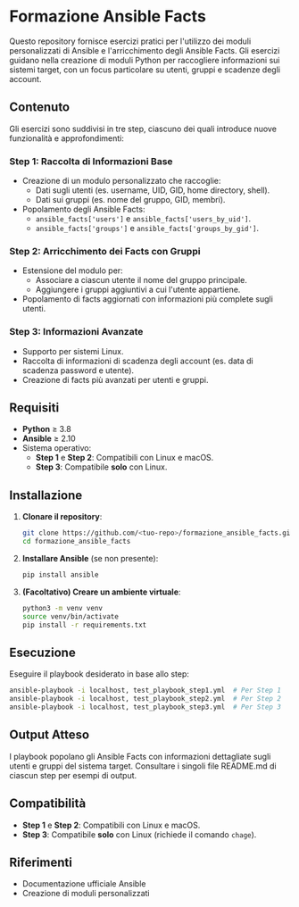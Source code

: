 # Formazione Ansible Facts

Questo repository fornisce esercizi pratici per l'utilizzo dei moduli personalizzati di Ansible e l'arricchimento degli Ansible Facts. Gli esercizi guidano nella creazione di moduli Python per raccogliere informazioni sui sistemi target, con un focus particolare su utenti, gruppi e scadenze degli account.

## Contenuto

Gli esercizi sono suddivisi in tre step, ciascuno dei quali introduce nuove funzionalità e approfondimenti:

### **Step 1: Raccolta di Informazioni Base**
- Creazione di un modulo personalizzato che raccoglie:
  - Dati sugli utenti (es. username, UID, GID, home directory, shell).
  - Dati sui gruppi (es. nome del gruppo, GID, membri).
- Popolamento degli Ansible Facts:
  - `ansible_facts['users']` e `ansible_facts['users_by_uid']`.
  - `ansible_facts['groups']` e `ansible_facts['groups_by_gid']`.

### **Step 2: Arricchimento dei Facts con Gruppi**
- Estensione del modulo per:
  - Associare a ciascun utente il nome del gruppo principale.
  - Aggiungere i gruppi aggiuntivi a cui l'utente appartiene.
- Popolamento di facts aggiornati con informazioni più complete sugli utenti.

### **Step 3: Informazioni Avanzate**
- Supporto per sistemi Linux.
- Raccolta di informazioni di scadenza degli account (es. data di scadenza password e utente).
- Creazione di facts più avanzati per utenti e gruppi.

## Requisiti

- **Python** ≥ 3.8
- **Ansible** ≥ 2.10
- Sistema operativo:
  - **Step 1** e **Step 2**: Compatibili con Linux e macOS.
  - **Step 3**: Compatibile **solo** con Linux.

## Installazione

1. **Clonare il repository**:
   ```bash
   git clone https://github.com/<tuo-repo>/formazione_ansible_facts.git
   cd formazione_ansible_facts
   ```

2. **Installare Ansible** (se non presente):
   ```bash
   pip install ansible
   ```

3. **(Facoltativo) Creare un ambiente virtuale**:
   ```bash
   python3 -m venv venv
   source venv/bin/activate
   pip install -r requirements.txt
   ```

## Esecuzione

Eseguire il playbook desiderato in base allo step:
   ```bash
   ansible-playbook -i localhost, test_playbook_step1.yml  # Per Step 1
   ansible-playbook -i localhost, test_playbook_step2.yml  # Per Step 2
   ansible-playbook -i localhost, test_playbook_step3.yml  # Per Step 3
   ```

## Output Atteso

I playbook popolano gli Ansible Facts con informazioni dettagliate sugli utenti e gruppi del sistema target. Consultare i singoli file README.md di ciascun step per esempi di output.

## Compatibilità

- **Step 1** e **Step 2**: Compatibili con Linux e macOS.
- **Step 3**: Compatibile **solo** con Linux (richiede il comando `chage`).

## Riferimenti

- Documentazione ufficiale Ansible
- Creazione di moduli personalizzati
